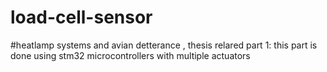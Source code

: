 # load-cell-sensor
#heatlamp systems and avian detterance , thesis relared part 1:
this part is done using stm32 microcontrollers with multiple actuators 
